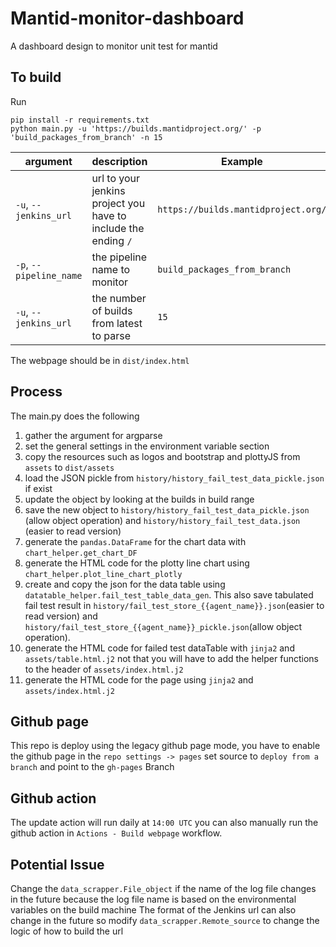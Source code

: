 # Mantid-monitor-dashboard
A dashboard design to monitor unit test for mantid

## To build
Run
```
pip install -r requirements.txt
python main.py -u 'https://builds.mantidproject.org/' -p 'build_packages_from_branch' -n 15
```
| argument  | description | Example
| ------------- | ------------- |-----------------|
| `-u`, `--jenkins_url` | url to your jenkins project you have to include the ending `/` | `https://builds.mantidproject.org/` |
| `-p`, `--pipeline_name`  | the pipeline name to monitor  | `build_packages_from_branch` |
|  `-u`, `--jenkins_url`  | the number of builds from latest to parse  | `15` |

The webpage should be in `dist/index.html`
## Process
The main.py does the following
1. gather the argument for argparse
2. set the general settings in the environment variable section
3. copy the resources such as logos and bootstrap and plottyJS from `assets` to `dist/assets`
4. load the JSON pickle from `history/history_fail_test_data_pickle.json` if exist
5. update the object by looking at the builds in build range
6. save the new object to `history/history_fail_test_data_pickle.json` (allow object operation) and `history/history_fail_test_data.json` (easier to read version)
7. generate the `pandas.DataFrame` for the chart data with `chart_helper.get_chart_DF`
8. generate the HTML code for the plotty line chart using `chart_helper.plot_line_chart_plotly`
9. create and copy the json for the data table using `datatable_helper.fail_test_table_data_gen`. This also save tabulated fail test result in `history/fail_test_store_{{agent_name}}.json`(easier to read version) and `history/fail_test_store_{{agent_name}}_pickle.json`(allow object operation).
10. generate the HTML code for failed test dataTable with `jinja2` and `assets/table.html.j2` not that you will have to add the helper functions to the header of `assets/index.html.j2`
11. generate the HTML code for the page using `jinja2` and `assets/index.html.j2` 
## Github page
This repo is deploy using the legacy github page mode, you have to enable the github page in the `repo settings -> pages`
set source to `deploy from a branch` and point to the `gh-pages` Branch
## Github action
The update action will run daily at `14:00 UTC` you can also manually run the github action in `Actions - Build webpage` workflow. 
## Potential Issue
Change the `data_scrapper.File_object` if the name of the log file changes in the future because the log file name is based on the environmental variables on the build machine
The format of the Jenkins url can also change in the future so modify `data_scrapper.Remote_source` to change the logic of how to build the url